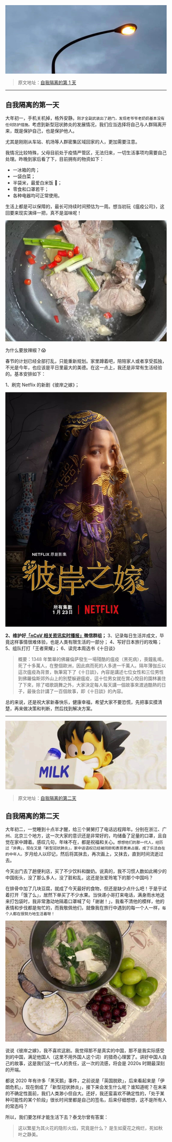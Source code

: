 ![](images/ebooksplan/ebooksplan-1.jpeg)

> 原文地址：[自我隔离的第 1 天](https://mp.weixin.qq.com/s/LAq-ybXJYUf6p8ZYnoosQg)

---

## 自我隔离的第一天

大年初一，手机关机掉，格外安静。`刚才全副武装出了趟门，发现老爷爷老奶奶基本没有任何防护措施。`考虑到新型冠状肺炎的发展情况，我们应当选择将自己与人群隔离开来，既是保护自己，也是保护他人。

尤其是刚刚从车站、机场等人群密集区域回家的人，更加需要注意。

我情况比较特殊，父母目前处于疫情严管区，无法归来，一切生活事项均需要自己处理。昨晚到家后看了下，目前拥有的物资如下：

- 一冰箱的肉；
- 一袋白菜；
- 半袋米，最爱白米饭 🍚；
- 零食和口罩若干；
- 各种电器均可正常使用。

生活上都是可以保障的，最长可持续时间预估为一周。想当初玩《瘟疫公司》，这回要来现实演绎一把，真不是滋味呢！

![](images/ebooksplan/ebooksplan-2.jpeg)


为什么要放辣椒？😱

春节的计划已经全部打乱，只能重新规划。家里蹲着吧，陪陪家人或者享受孤独，不光是今年，也应该是平日里最大的美德。在这一点上，我还是非常有生活经验的。基本安排如下：

1、刷完 Netflix 的新剧《彼岸之嫁》；

![](images/ebooksplan/ebooksplan-3.jpeg)

**2、维护好[「nCoV 相关资讯实时播报」](https://t.me/nCoV2019)微信群组；**
3、记录每日生活并成文，毕竟这样事情很难体验，也是人类有限生活的一部分；
4、写好日本旅行的攻略；
5、组队打打「王者荣耀」；
6、读完本周选书《十日谈》

> 概要：1348 年繁華的佛羅倫萨發生一場殘酷的瘟疫（黑死病），喪鐘亂鳴，死了十多萬人，在整個歐洲，因此病而死的人多達一千萬人。隔年薄伽丘以這次瘟疫為背景，執筆寫下了《十日談》，內容是講述七位女性和三位男性到佛羅倫斯郊外山上的別墅躲避瘟疫，這十位男女就在賞心悅目的園林裏住了下來，除了唱歌跳舞之外，大家決定每人每天講一個故事來渡過酷熱的日子，最後合計講了一百個故事，即《十日談》的內容。

总的来说，还是祝大家新春快乐，健康幸福，希望大家不要恐慌，先把事实摸清楚，再来做决策和判断，然后找到解决方案。

---

![](images/ebooksplan/ebooksplan-4.jpeg)

> 原文地址：[自我隔离的第二天](https://mp.weixin.qq.com/s/lL_SHESgBdSNVDlCBBWf4A)

## 自我隔离的第二天

大年初二，一觉睡到十点半才醒，给三个舅舅打了电话远程拜年。分别在浙江、广州、北京三个地方，这一次大家的意识还是非常好的，均储备了足量的口罩，且自觉在家中蹲着。感叹几句，年味不在，都是祝福和关心。`想想他们的那一代人，经历过「非典」，现在又是「新型冠状肺炎」，家中话语权已经被同龄和表哥表弟占据，成了乐活自在的中年人。`岁月给人以印记，然后将其抹去，再次画上，又抹去，直到时间流逝过去。



今天出门去了趟便利店，买了不少饮料和酸奶。说真的，我不习惯人数如此稀少的中国街头，没了那么多人，没了脏和乱，这还是张爱玲笔下的那个中国吗？



在排骨中加了几块豆腐，就成了今天最好的食物，但还是缺少点什么吧！于是乎试着打开「饿了么」，居然下单买了不少水果。当快递小哥打来电话，满身雨水地送来打包袋时，我非常激动地隔着口罩喊了句「谢谢！」，我看不清他的模样，他的表情和步伐都是匆忙的，而我敬佩他们，就像我在旅行中遇到的每一个人一样，`每个人都在很努力地生活着呀！`


![](images/ebooksplan/ebooksplan-5.jpeg)


说说《彼岸之嫁》，我不喜欢这剧。我觉得那不是真实的中国，那不是我实际感受到的中国，满足他国人（这里不用外国人这个词）的猎奇心理罢了。讲好中国人自己的故事，这是我们这一代人的责任，这一次的流感，将会是 2020s 时期最深刻的开端。



都说 2020 年有许多「黑天鹅」事件，之前说是「英国脱欧」，后来看起来是「伊朗危机」，现在倒成了「新型冠状肺炎」，接下来会发生什么呢？谁知道呢？在未来的不确定性面前，我们人类渺小但自大。还好，我还蛮喜欢不确定性的，「处于某种可能性的某个阶段」很长时间里都是自己的签名，后来仔细想想，这不是所有人的常态吗？


所以，我们要怎样才能生活下去？泰戈尔曾有答案：


>这以繁星为其火花的隐形火焰，究竟是什么？
>是生如夏花之绚烂，死如秋叶之静美。
